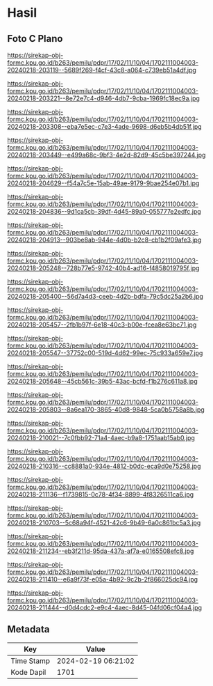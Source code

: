 # Hasil

## Foto C Plano

https://sirekap-obj-formc.kpu.go.id/b263/pemilu/pdpr/17/02/11/10/04/1702111004003-20240218-203119--5689f269-f4cf-43c8-a064-c739eb51a4df.jpg

https://sirekap-obj-formc.kpu.go.id/b263/pemilu/pdpr/17/02/11/10/04/1702111004003-20240218-203221--8e72e7c4-d946-4db7-9cba-1969fc18ec9a.jpg

https://sirekap-obj-formc.kpu.go.id/b263/pemilu/pdpr/17/02/11/10/04/1702111004003-20240218-203308--eba7e5ec-c7e3-4ade-9698-d6eb5b4db51f.jpg

https://sirekap-obj-formc.kpu.go.id/b263/pemilu/pdpr/17/02/11/10/04/1702111004003-20240218-203449--e499a68c-9bf3-4e2d-82d9-45c5be397244.jpg

https://sirekap-obj-formc.kpu.go.id/b263/pemilu/pdpr/17/02/11/10/04/1702111004003-20240218-204629--f54a7c5e-15ab-49ae-9179-9bae254e07b1.jpg

https://sirekap-obj-formc.kpu.go.id/b263/pemilu/pdpr/17/02/11/10/04/1702111004003-20240218-204836--9d1ca5cb-39df-4d45-89a0-055777e2edfc.jpg

https://sirekap-obj-formc.kpu.go.id/b263/pemilu/pdpr/17/02/11/10/04/1702111004003-20240218-204913--903be8ab-944e-4d0b-b2c8-cb1b2f09afe3.jpg

https://sirekap-obj-formc.kpu.go.id/b263/pemilu/pdpr/17/02/11/10/04/1702111004003-20240218-205248--728b77e5-9742-40b4-ad16-f4858019795f.jpg

https://sirekap-obj-formc.kpu.go.id/b263/pemilu/pdpr/17/02/11/10/04/1702111004003-20240218-205400--56d7a4d3-ceeb-4d2b-bdfa-79c5dc25a2b6.jpg

https://sirekap-obj-formc.kpu.go.id/b263/pemilu/pdpr/17/02/11/10/04/1702111004003-20240218-205457--2fb1b97f-6e18-40c3-b00e-fcea8e63bc71.jpg

https://sirekap-obj-formc.kpu.go.id/b263/pemilu/pdpr/17/02/11/10/04/1702111004003-20240218-205547--37752c00-519d-4d62-99ec-75c933a659e7.jpg

https://sirekap-obj-formc.kpu.go.id/b263/pemilu/pdpr/17/02/11/10/04/1702111004003-20240218-205648--45cb561c-39b5-43ac-bcfd-f1b276c611a8.jpg

https://sirekap-obj-formc.kpu.go.id/b263/pemilu/pdpr/17/02/11/10/04/1702111004003-20240218-205803--8a6ea170-3865-40d8-9848-5ca0b5758a8b.jpg

https://sirekap-obj-formc.kpu.go.id/b263/pemilu/pdpr/17/02/11/10/04/1702111004003-20240218-210021--7c0fbb92-71a4-4aec-b9a8-1751aab15ab0.jpg

https://sirekap-obj-formc.kpu.go.id/b263/pemilu/pdpr/17/02/11/10/04/1702111004003-20240218-210316--cc8881a0-934e-4812-b0dc-eca9d0e75258.jpg

https://sirekap-obj-formc.kpu.go.id/b263/pemilu/pdpr/17/02/11/10/04/1702111004003-20240218-211136--f1739815-0c78-4f34-8899-4f8326511ca6.jpg

https://sirekap-obj-formc.kpu.go.id/b263/pemilu/pdpr/17/02/11/10/04/1702111004003-20240218-210703--5c68a94f-4521-42c6-9b49-6a0c861bc5a3.jpg

https://sirekap-obj-formc.kpu.go.id/b263/pemilu/pdpr/17/02/11/10/04/1702111004003-20240218-211234--eb3f211d-95da-437a-af7a-e0165508efc8.jpg

https://sirekap-obj-formc.kpu.go.id/b263/pemilu/pdpr/17/02/11/10/04/1702111004003-20240218-211410--e6a9f73f-e05a-4b92-9c2b-2f866025dc94.jpg

https://sirekap-obj-formc.kpu.go.id/b263/pemilu/pdpr/17/02/11/10/04/1702111004003-20240218-211444--d0d4cdc2-e9c4-4aec-8d45-04fd06cf04a4.jpg


## Metadata

| Key        | Value               |
| ---------- | ------------------- |
| Time Stamp | 2024-02-19 06:21:02 |
| Kode Dapil | 1701                |



